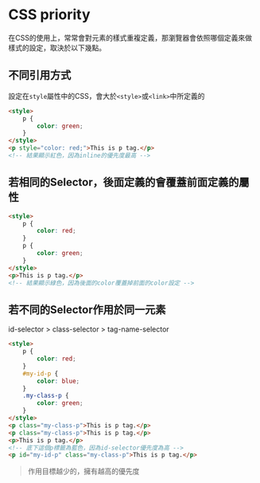# CSS priority

在CSS的使用上，常常會對元素的樣式重複定義，那瀏覽器會依照哪個定義來做樣式的設定，取決於以下幾點。

## 不同引用方式

設定在```style```屬性中的CSS，會大於```<style>```或```<link>```中所定義的

```html
<style>
    p {
        color: green;
    }
</style>
<p style="color: red;">This is p tag.</p>
<!-- 結果顯示紅色，因為inline的優先度最高 -->
```

## 若相同的Selector，後面定義的會覆蓋前面定義的屬性

```html
<style>
    p {
        color: red;
    }
    p {
        color: green;
    }
</style>
<p>This is p tag.</p>
<!-- 結果顯示綠色，因為後面的color覆蓋掉前面的color設定 -->
```

## 若不同的Selector作用於同一元素

id-selector > class-selector > tag-name-selector

```html
<style>
    p {
        color: red;
    }
    #my-id-p {
        color: blue;
    }
    .my-class-p {
        color: green;
    }
</style>
<p class="my-class-p">This is p tag.</p>
<p class="my-class-p">This is p tag.</p>
<p>This is p tag.</p>
<!-- 底下這個p標籤為藍色，因為id-selector優先度為高 -->
<p id="my-id-p" class="my-class-p">This is p tag.</p>
```

> 作用目標越少的，擁有越高的優先度
